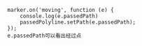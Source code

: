     marker.on('moving', function (e) {
    	console.log(e.passedPath)
        passedPolyline.setPath(e.passedPath);
    });
    e.passedPath可以看出经过点